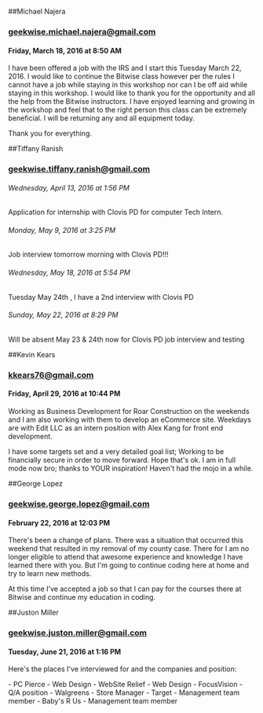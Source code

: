 ##Michael Najera
### geekwise.michael.najera@gmail.com
#### Friday, March 18, 2016 at 8:50 AM
<p>
I have been offered a job with the IRS and I start this Tuesday March 22,  2016. I would like to continue the Bitwise class however per the rules I cannot have a job while staying in this workshop nor can I be off aid while staying in this workshop. I would like to thank you for the opportunity and all the help from the Bitwise instructors. I have enjoyed learning and growing in the workshop and feel that to the right person this class can be extremely beneficial. 
I will be returning any and all equipment today.

Thank you for everything.
</p>


##Tiffany Ranish 
### geekwise.tiffany.ranish@gmail.com
####
<p>
<h6>Wednesday, April 13, 2016 at 1:56 PM</h6>

Application for internship with Clovis PD for computer Tech Intern.

<h6>Monday, May 9, 2016 at 3:25 PM </h6>
Job interview tomorrow morning with Clovis PD!!!

<h6>Wednesday, May 18, 2016 at 5:54 PM </h6>
Tuesday May 24th , I have a 2nd interview with Clovis PD

<h6>Sunday, May 22, 2016 at 8:29 PM</h6>
Will be absent May 23 & 24th now for Clovis PD job interview and testing
</p>



##Kevin Kears
### kkears76@gmail.com
#### Friday, April 29, 2016 at 10:44 PM
<p>
Working as Business Development for Roar  Construction on the weekends and I am also working with them to develop an eCommerce site. Weekdays are with Edit LLC as an intern position with Alex Kang for front end development. 

I have some targets set and a very detailed goal list; Working to be financially secure in order to move forward. Hope that's ok. I am in full mode now bro; thanks to YOUR inspiration!  Haven't had the mojo in a while.
</p>

##George Lopez 
### geekwise.george.lopez@gmail.com
#### February 22, 2016 at 12:03 PM
<p>
There's been a change of plans. There was a situation that occurred this weekend that resulted in my removal of my county case. There for I am no longer eligible to attend that awesome experience and knowledge I have learned there with you. But I'm going to continue coding here at home and try to learn new methods. 

At this time I've accepted a job so that I can pay for the courses there at Bitwise and continue my education in coding.
</p>

##Juston Miller 
### geekwise.juston.miller@gmail.com
#### Tuesday, June 21, 2016 at 1:16 PM
<p>
Here's the places I've interviewed for and the companies and position:
</p>
- PC Pierce - Web Design
- WebSite Relief - Web Design
- FocusVision - Q/A position
- Walgreens - Store Manager
- Target - Management team member
- Baby's R Us - Management team member
<p>
</p>
